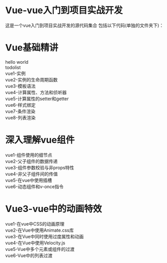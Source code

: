 # Vue-vue入门到项目实战开发
这是一个vue入门到项目实战开发的源代码集合
包括以下代码(单独的文件夹下)：

# Vue基础精讲                                                                                                                               
  hello world                                                                                                                             
  todolist        
  vue1-实例          
  vue2-实例的生命周期函数                                                                                                                   
  vue3-模板语法                                                                                                                             
  vue4-计算属性、方法和侦听器                                                                                                               
  vue5-计算属性的setter和getter                                                                                                             
  vue6-样式绑定                                                                                                                             
  vue7-条件渲染                                                                                                                             
  vue8-列表渲染                                                                                                                             
  
# 深入理解vue组件
  vue1-组件使用的细节点                                                                                                                     
  vue2-父子组件的数据传递                                                                                                                   
  vue3-组件参数校验与非props特性                                                                                                             
  vue4-非父子组件间的传值                                                                                                                   
  vue5-在vue中使用插槽                                                                                                                     
  vue6-动态组件和v-once指令                                                                                                                 
  
# Vue3-vue中的动画特效
  vue1-在vue中CSS的动画原理                                                                                                                 
  vue2-在Vue中使用Animate.css库                                                                                                             
  vue3-在Vue中同时使用过度属性和动画                                                                                                         
  vue4-在Vue中使用Velocity.js                                                                                                               
  vue5-Vue中多个元素或组件的过渡                                                                                                             
  vue6-Vue中的列表过渡
